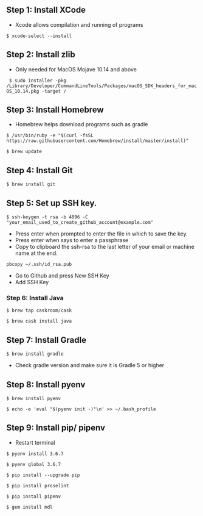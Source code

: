 ## Step 1: Install XCode
- Xcode allows compilation and running of programs

` $ xcode-select --install `

## Step 2: Install zlib
- Only needed for MacOS Mojave 10.14 and above

` $ sudo installer -pkg /Library/Developer/CommandLineTools/Packages/macOS_SDK_headers_for_macOS_10.14.pkg -target /`

## Step 3: Install Homebrew
- Homebrew helps download programs such as gradle

`$ /usr/bin/ruby -e "$(curl -fsSL https://raw.githubusercontent.com/Homebrew/install/master/install)" `

` $ brew update `

## Step 4: Install Git
` $ brew install git `

## Step 5: Set up SSH key.
` $ ssh-keygen -t rsa -b 4096 -C "your_email_used_to_create_github_account@example.com" `
- Press enter when prompted to enter the file in which to save the key.
- Press enter when says to enter a passphrase
- Copy to clipboard the ssh-rsa to the last letter of your email or machine name at the end.

` pbcopy ~/.ssh/id_rsa.pub `


- Go to Github and press New SSH Key
- Add SSH Key

### Step 6: Install Java
` $ brew tap caskroom/cask `


` $ brew cask install java `

## Step 7: Install Gradle
` $ brew install gradle `
- Check gradle version and make sure it is Gradle 5 or higher

## Step 8: Install pyenv
` $ brew install pyenv `


` $ echo -e 'eval "$(pyenv init -)"\n' >> ~/.bash_profile `

## Step 9: Install pip/ pipenv
- Restart terminal


` $ pyenv install 3.6.7 `


` $ pyenv global 3.6.7 `


` $ pip install --upgrade pip `


` $ pip install proselint `


` $ pip install pipenv `


` $ gem install mdl `
